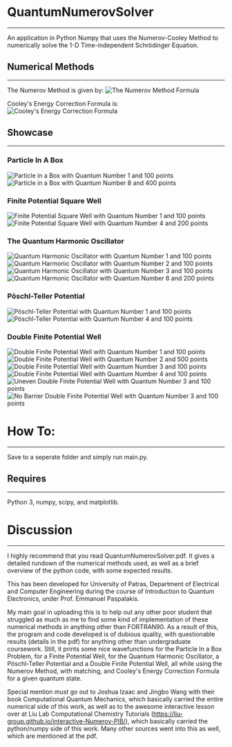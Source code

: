 # QuantumNumerovSolver
----------
An application in Python Numpy that uses the Numerov-Cooley Method to numerically solve the 1-D Time-independent Schrödinger Equation.

## Numerical Methods
----------
The Numerov Method is given by:
![The Numerov Method Formula](images/numerovMethod.png)

Cooley's Energy Correction Formula is:
![Cooley's Energy Correction Formula](images/CooleysEnergyCorrectionFormula.png)

## Showcase
----------

### Particle In A Box
![Particle in a Box with Quantum Number 1 and 100 points](images/PIBn1N100.png)
![Particle in a Box with Quantum Number 8 and 400 points](images/PIBn8N400.png)

### Finite Potential Square Well
![Finite Potential Square Well with Quantum Number 1 and 100 points](images/FPWn1N100.png)
![Finite Potential Square Well with Quantum Number 4 and 200 points](images/FPWn4N200.png)

### The Quantum Harmonic Oscillator
![Quantum Harmonic Oscillator with Quantum Number 1 and 100 points](images/QHOn1N100.png)
![Quantum Harmonic Oscillator with Quantum Number 2 and 100 points](images/QHOn2N100.png)
![Quantum Harmonic Oscillator with Quantum Number 3 and 100 points](images/QHOn3N100.png)
![Quantum Harmonic Oscillator with Quantum Number 6 and 200 points](images/QHOn6N200.png)

### Pöschl-Teller Potential
![Pöschl-Teller Potential with Quantum Number 1 and 100 points](images/PTWn1N100.png)
![Pöschl-Teller Potential with Quantum Number 4 and 100 points](images/PTWn4N100.png)

### Double Finite Potential Well
![Double Finite Potential Well with Quantum Number 1 and 100 points](images/DWPn1N100.png)
![Double Finite Potential Well with Quantum Number 2 and 500 points](images/DWPn2N500.png)
![Double Finite Potential Well with Quantum Number 3 and 100 points](images/DWPn3N100.png)
![Double Finite Potential Well with Quantum Number 4 and 100 points](images/DWPn4N100.png)
![Uneven Double Finite Potential Well with Quantum Number 3 and 100 points](images/unevenDWPn3N100.png)
![No Barrier Double Finite Potential Well with Quantum Number 3 and 100 points](images/noBarrierDWPn3N100/png)

# How To:
----------
Save to a seperate folder and simply run main.py. 

## Requires
---------- 
Python 3, numpy, scipy, and matplotlib.

# Discussion
----------
I highly recommend that you read QuantumNumerovSolver.pdf. It gives a detailed rundown of the numerical methods used, as well as a brief overview of the python code, with some expected
results. 

This has been developed for University of Patras, Department of Electrical and Computer Engineering during the course of Introduction to Quantum Electronics, under Prof. Emmanuel Paspalakis.

My main goal in uploading this is to help out any other poor student that struggled as much as me to find some kind of implementation of these numerical methods in anything other than FORTRAN90. As a
result of this, the program and code developed is of dubious quality, with questionable results (details in the pdf) for anything other than undergraduate coursework. Still, it prints some nice wavefunctions
for the Particle In a Box Problem, for a Finite Potential Well, for the Quantum Harmonic Oscillator, a Pöschl-Teller Potential and a Double Finite Potential Well, all while using the Numerov Method, with 
matching, and Cooley's Energy Correction Formula for a given quantum state.

Special mention must go out to Joshua Izaac and Jingbo Wang with their book Computational Quantum Mechanics, which basically carried the entire numerical side of this work, as well as to the awesome interactive
lesson over at Liu Lab Computational Chemistry Tutorials (https://liu-group.github.io/interactive-Numerov-PIB/), which basically carried the python/numpy side of this work.
Many other sources went into this as well, which are mentioned at the pdf.
